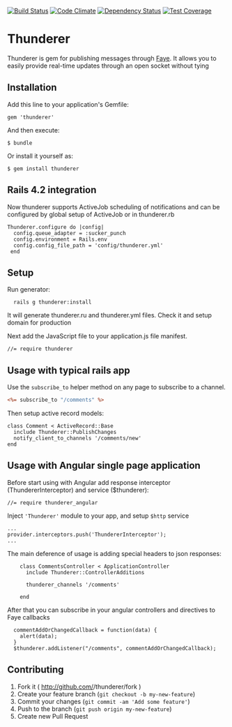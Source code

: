 [![Build Status](https://travis-ci.org/chubarovNick/thunderer.svg?branch=master)](https://travis-ci.org/chubarovNick/thunderer)
[![Code Climate](https://codeclimate.com/github/chubarovNick/thunderer/badges/gpa.svg)](https://codeclimate.com/github/chubarovNick/thunderer)
[![Dependency Status](https://gemnasium.com/chubarovNick/thunderer.svg)](https://gemnasium.com/chubarovNick/thunderer)
[![Test Coverage](https://codeclimate.com/github/chubarovNick/thunderer/badges/coverage.svg)](https://codeclimate.com/github/chubarovNick/thunderer)
# Thunderer

Thunderer is gem for publishing messages through [Faye](http://faye.jcoglan.com/). It allows you to easily provide real-time updates through an open socket without tying

## Installation

Add this line to your application's Gemfile:

    gem 'thunderer'

And then execute:

    $ bundle

Or install it yourself as:

    $ gem install thunderer

## Rails 4.2 integration

Now thunderer supports ActiveJob scheduling of notifications and can be configured by global setup of ActiveJob or
in thunderer.rb

    Thunderer.configure do |config|
      config.queue_adapter = :sucker_punch
      config.environment = Rails.env
      config.config_file_path = 'config/thunderer.yml'
     end


## Setup
Run generator:

      rails g thunderer:install

It will generate thunderer.ru and thunderer.yml files. Check it and setup domain for production

Next add the JavaScript file to your application.js file manifest.

    //= require thunderer

## Usage with typical rails app

Use the `subscribe_to` helper method on any page to subscribe to a channel.

```rhtml
<%= subscribe_to "/comments" %>
```

Then setup active record models:

```
class Comment < ActiveRecord::Base
  include Thunderer::PublishChanges
  notify_client_to_channels '/comments/new'
end
```

## Usage with Angular single page application

Before start using with Angular add response interceptor (ThundererInterceptor) and service ($thunderer):

    //= require thunderer_angular

Inject `'Thunderer'` module to your app, and setup `$http` service

```
...
provider.interceptors.push('ThundererInterceptor');
...
```

The main deference of usage is adding special headers to json responses:

```
    class CommentsController < ApplicationController
      include Thunderer::ControllerAdditions

      thunderer_channels '/comments'

    end
```

After that you can subscribe in your angular controllers and directives to Faye callbacks

```
  commentAddOrChangedCallback = function(data) {
    alert(data);
  }
  $thunderer.addListener("/comments", commentAddOrChangedCallback);
```
## Contributing

1. Fork it ( http://github.com/<my-github-username>/thunderer/fork )
2. Create your feature branch (`git checkout -b my-new-feature`)
3. Commit your changes (`git commit -am 'Add some feature'`)
4. Push to the branch (`git push origin my-new-feature`)
5. Create new Pull Request
